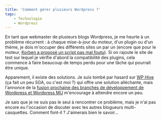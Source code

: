 ```yaml
---
title: 'Comment gérer plusieurs Wordpress ?'
tags:
    - Technologie
    - Wordpress
---
```


En tant que webmaster de plusieurs blogs Wordpress, je me heurte à un problème
récurrent : à chaque mise-à-jour du moteur, d'un plugin ou d'un thème, je dois
m'occuper des différents sites un par un (encore que pour le moteur,
[Korben a proposé un script pas mal foutu](http://korben.info/comment-mettre-a-jour-plusieurs-wordpress-en-une-seule-fois.html)).
Si on rajoute le site de test sur lequel je vérifie d'abord la compatibilité des
plugins, cela commence à faire beaucoup de temps perdu pour une tâche qui
pourrait être unique.

Apparement, il existe des solutions. Je suis tombé par hasard sur
[WP Hive](http://wp-hive.com/) (ça fait un peu SGA, ou c'est moi ?) qui offre
une solution alléchante, mais l'annonce de la
[fusion prochaine des branches de développement de Wordpress et Wordpress MU](http://technosailor.com/2009/05/30/wordcamp-sf-announcement-wordpress-and-wordpress-mu-to-merge/)
m'encourage à attendre encore un peu.

Je sais que je ne suis pas le seul à rencontrer ce problème, mais je n'ai pas
encore eu l'occasion de discuter avec les autres blogueurs multi-casquettes.
Comment font-il ? J'aimerais bien le savoir…
